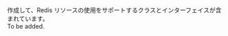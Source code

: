 <Namespace Name="Microsoft.Azure.Management.Redis">
  <Docs>
    <summary>作成して、Redis リソースの使用をサポートするクラスとインターフェイスが含まれています。</summary> 
    <remarks>To be added.</remarks>
  </Docs>
</Namespace>
